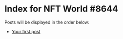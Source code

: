 # Index for NFT World #8644
Posts will be displayed in the order below:

- [Your first post](./001-first.md)


